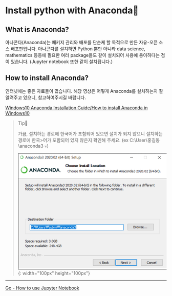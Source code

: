 # Install python with Anaconda🐍

## What is Anaconda?

아나콘다(Anaconda)는 패키지 관리와 배포를 단순케 할 목적으로 만든 자유-오픈 소스 배포판입니다. 아나콘다를 설치하면 Python 뿐만 아니라 data science, mathematics 등등에 필요한 여러 package들도 같이 설치되어 사용에 용이하다는 점이 있습니다. (Jupyter notebook 또한 같이 설치됩니다.)

## How to install Anaconda?

인터넷에는 좋은 자료들이 많습니다. 해당 영상은 어떻게 Anaconda를 설치하는지 잘 알려주고 있으니, 참고하여주시길 바랍니다.

[Windows10 Anaconda Installation Guide/How to install Anaconda in Windows10](https://www.youtube.com/embed/TiYbde4YTPY?t=0s)

 > Tip👀
>
>가끔, 설치하는 경로에 한국어가 포함되어 있으면 설치가 되지 않으니 설치하는 경로에 한국>어가 포함되어 있지 않은지 확인해 주세요. (ex C:\User\홍길동\anaconda3 💀)
>
>![Install directory problem](../img/anaconda-install-setup1.png){: width="100px" height="100px"} 

---

[Go - How to use Jupyter Notebook](How-to-use-Jupyter-Notebook.md)


